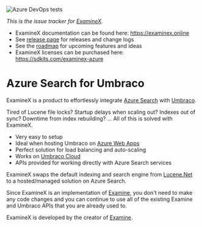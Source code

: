 ![Azure DevOps tests](https://img.shields.io/azure-devops/tests/sdkits/ExamineX/1)

_This is the issue tracker for [ExamineX](https://examinex.online)._

* ExamineX documentation can be found here: https://examinex.online
* See [release page](https://github.com/SDKits/ExamineX/releases) for releases and change logs
* See the [roadmap](https://github.com/SDKits/ExamineX/projects/1) for upcoming features and ideas
* ExamineX licenses can be purchased here: https://sdkits.com/examinex-azure

# Azure Search for Umbraco

ExamineX is a product to effortlessly integrate [Azure Search](https://azure.microsoft.com/en-au/services/search/) with [Umbraco](https://umbraco.com).

Tired of Lucene file locks? Startup delays when scaling out? Indexes out of sync? Downtime from index rebuilding? ... All of this is solved with ExamineX.

* Very easy to setup
* Ideal when hosting Umbraco on [Azure Web Apps](https://azure.microsoft.com/en-au/services/app-service/web/)
* Perfect solution for load balancing and auto-scaling
* Works on [Umbraco Cloud](https://umbraco.com/products/umbraco-cloud/)
* APIs provided for working directly with Azure Search services

ExamineX swaps the default indexing and search engine from [Lucene.Net](https://lucenenet.apache.org/) to a hosted/managed solution on Azure Search. 

Since ExamineX is an implementation of [Examine](https://shazwazza.github.io/Examine/), you don't need to make any code changes and you can continue to use all of the existing Examine and Umbraco APIs that you are already used to.

ExamineX is developed by the creator of [Examine](https://shazwazza.github.io/Examine/).
